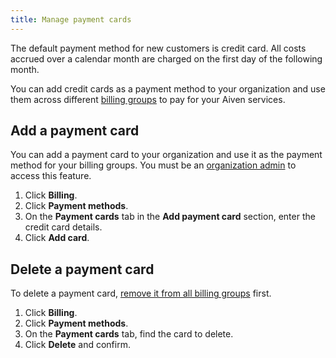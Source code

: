 ```yaml
---
title: Manage payment cards
---
```


The default payment method for new customers is credit card. All costs accrued over a calendar month are charged on the first day of the following month.

You can add credit cards as a payment method to your organization and use
them across different [billing groups](/docs/platform/howto/use-billing-groups)
to pay for your Aiven services.

## Add a payment card

You can add a payment card to your organization and use it as the payment method for
your billing groups. You must be an
[organization admin](/docs/platform/concepts/permissions#organization-roles-and-permissions)
to access this feature.

1. Click **Billing**.
1. Click **Payment methods**.
1. On the **Payment cards** tab in the **Add payment card** section,
   enter the credit card details.
1. Click **Add card**.

## Delete a payment card

To delete a payment card,
[remove it from all billing groups](/docs/platform/howto/use-billing-groups) first.

1. Click **Billing**.
1. Click **Payment methods**.
1. On the **Payment cards** tab, find the card to delete.
1. Click **Delete** and confirm.
